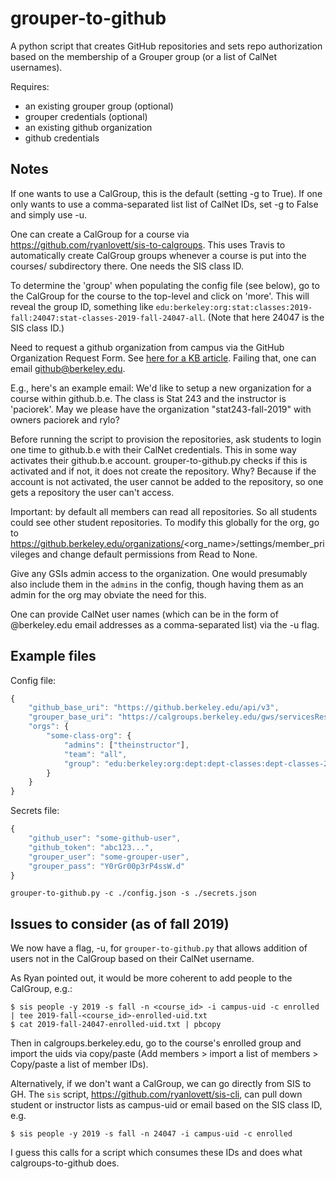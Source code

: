 # grouper-to-github

A python script that creates GitHub repositories and sets repo authorization
based on the membership of a Grouper group (or a list of CalNet usernames).

Requires:
  * an existing grouper group (optional)
  * grouper credentials (optional)
  * an existing github organization
  * github credentials

## Notes

If one wants to use a CalGroup, this is the default (setting -g to True). If one only wants to use a comma-separated list list of CalNet IDs, set -g to False and simply use -u.

One can create a CalGroup for a course via https://github.com/ryanlovett/sis-to-calgroups. This uses Travis to automatically create CalGroup groups whenever a course is put into the courses/ subdirectory there. One needs the SIS class ID.

To determine the 'group' when populating the config file (see below), go to the CalGroup for the course to the top-level and click on 'more'. This will reveal the group ID, something like `edu:berkeley:org:stat:classes:2019-fall:24047:stat-classes-2019-fall-24047-all`. (Note that here 24047 is the SIS class ID.)

Need to request a github organization from campus via the GitHub Organization Request Form. See [here for a KB article](https://berkeley.service-now.com/kb?sys_kb_id=f5e5c489db237b4497e5d144ce9619af&id=kb_article_view&sysparm_rank=4&sysparm_tsqueryId=8bd70e5ddb2bb34458bbdbf0ce9619c9). Failing that, one can email github@berkeley.edu.

E.g., here's an example email: We'd like to setup a new organization for a course within github.b.e. The class is Stat 243 and the instructor is 'paciorek'. May we please have the organization "stat243-fall-2019" with owners paciorek and rylo?

Before running the script to provision the repositories, ask students to login one time to github.b.e with their CalNet credentials. This in some way activates their github.b.e account. grouper-to-github.py checks if this is activated and if not, it does not create the repository. Why? Because if the account is not activated, the user cannot be added to the repository, so one gets a repository the user can't access.

Important: by default all members can read all repositories. So all students could see other student repositories. To modify this globally for the org, go to https://github.berkeley.edu/organizations/<org_name>/settings/member_privileges and change default permissions from Read to None.

Give any GSIs admin access to the organization. One would presumably also include them in the `admins` in the config, though having them as an admin for the org may obviate the need for this.

One can provide CalNet user names (which can be in the form of @berkeley.edu email addresses as a comma-separated list) via the -u flag.

## Example files

Config file:
```javascript
{
	"github_base_uri": "https://github.berkeley.edu/api/v3",
	"grouper_base_uri": "https://calgroups.berkeley.edu/gws/servicesRest/json/v2_2_100",
	"orgs": {
		"some-class-org": {
			"admins": ["theinstructor"],
			"team": "all",
			"group": "edu:berkeley:org:dept:dept-classes:dept-classes-2188:dept-classes-2188-dept-123"
        }
    }
}
```

Secrets file:
```javascript
{
	"github_user": "some-github-user",
	"github_token": "abc123...",
	"grouper_user": "some-grouper-user",
	"grouper_pass": "Y0rGr00p3rP4ssW.d"
}
```

`grouper-to-github.py -c ./config.json -s ./secrets.json`

## Issues to consider (as of fall 2019)

We now have a flag, -u, for `grouper-to-github.py` that allows addition of users not in the CalGroup based on their CalNet username.

As Ryan pointed out, it would be more coherent to add people to the CalGroup, e.g.:

```
$ sis people -y 2019 -s fall -n <course_id> -i campus-uid -c enrolled | tee 2019-fall-<course_id>-enrolled-uid.txt
$ cat 2019-fall-24047-enrolled-uid.txt | pbcopy
```

Then in calgroups.berkeley.edu, go to the course's enrolled group and import the uids via copy/paste (Add members > import a list of members > Copy/paste a list of member IDs).

Alternatively, if we don't want a CalGroup, we can go directly from SIS to GH. The `sis` script, https://github.com/ryanlovett/sis-cli, can pull down student or instructor lists as campus-uid or email based on the SIS class ID, e.g. 

```
$ sis people -y 2019 -s fall -n 24047 -i campus-uid -c enrolled
```

I guess this calls for a script which consumes these IDs and does what calgroups-to-github does.
